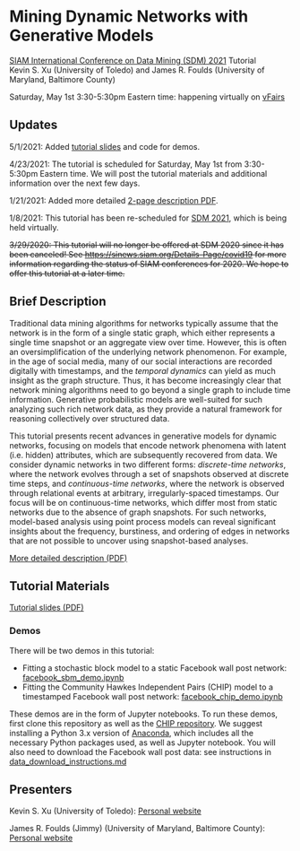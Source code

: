 # Mining Dynamic Networks with Generative Models

[SIAM International Conference on Data Mining (SDM) 2021](https://www.siam.org/conferences/cm/conference/sdm21) Tutorial<br />
Kevin S. Xu (University of Toledo) and James R. Foulds (University of Maryland, Baltimore County)

Saturday, May 1st 3:30-5:30pm Eastern time: happening virtually on [vFairs](https://siamsdm21.vfairs.com/)

## Updates

5/1/2021: Added [tutorial slides](SDM_2021_Tutorial_Slides.pdf) and code for demos.

4/23/2021: The tutorial is scheduled for Saturday, May 1st from 3:30-5:30pm Eastern time. We will post the tutorial materials and additional information over the next few days.

1/21/2021: Added more detailed [2-page description PDF](SDM_2021_Tutorial_Description.pdf).

1/8/2021: This tutorial has been re-scheduled for [SDM 2021](https://www.siam.org/conferences/cm/conference/sdm21), which is being held virtually.

~~3/29/2020: This tutorial will no longer be offered at SDM 2020 since it has been canceled! See https://sinews.siam.org/Details-Page/covid19 for more information regarding the status of SIAM conferences for 2020. We hope to offer this tutorial at a later time.~~

## Brief Description

Traditional data mining algorithms for networks typically assume that the network is in the form of a single static graph, which either represents a single time snapshot or an aggregate view over time. However, this is often an oversimplification of the underlying network phenomenon. For example, in the age of social media, many of our social interactions are recorded digitally with timestamps, and the *temporal dynamics* can yield as much insight as the graph structure. Thus, it has become increasingly clear that network mining algorithms need to go beyond a single graph to include time information. Generative probabilistic models are well-suited for such analyzing such rich network data, as they provide a natural framework for reasoning collectively over structured data.

This tutorial presents recent advances in generative models for dynamic networks, focusing on models that encode network phenomena with latent (i.e. hidden) attributes, which are subsequently recovered from data. We consider dynamic networks in two different forms: *discrete-time networks*, where the network evolves through a set of snapshots observed at discrete time steps, and *continuous-time networks*, where the network is observed through relational events at arbitrary, irregularly-spaced timestamps. Our focus will be on continuous-time networks, which differ most from static networks due to the absence of graph snapshots. For such networks, model-based analysis using point process models can reveal significant insights about the frequency, burstiness, and ordering of edges in networks that are not possible to uncover using snapshot-based analyses.

[More detailed description (PDF)](SDM_2021_Tutorial_Description.pdf)

## Tutorial Materials

[Tutorial slides (PDF)](SDM_2021_Tutorial_Slides.pdf)

### Demos

There will be two demos in this tutorial:

- Fitting a stochastic block model to a static Facebook wall post network: [facebook_sbm_demo.ipynb](facebook_sbm_demo.ipynb)
- Fitting the Community Hawkes Independent Pairs (CHIP) model to a timestamped Facebook wall post network: [facebook_chip_demo.ipynb](facebook_chip_demo.ipynb)

These demos are in the form of Jupyter notebooks. To run these demos, first clone this repository as well as the [CHIP repository](https://github.com/IdeasLabUT/CHIP-Network-Model). We suggest installing a Python 3.x version of [Anaconda](https://www.anaconda.com/products/individual), which includes all the necessary Python packages used, as well as Jupyter notebook. You will also need to download the Facebook wall post data: see instructions in [data_download_instructions.md](data/data_download_instructions.md)

## Presenters

Kevin S. Xu (University of Toledo): [Personal website](http://kevinsxu.com)

James R. Foulds (Jimmy) (University of Maryland, Baltimore County): [Personal website](http://jfoulds.informationsystems.umbc.edu)